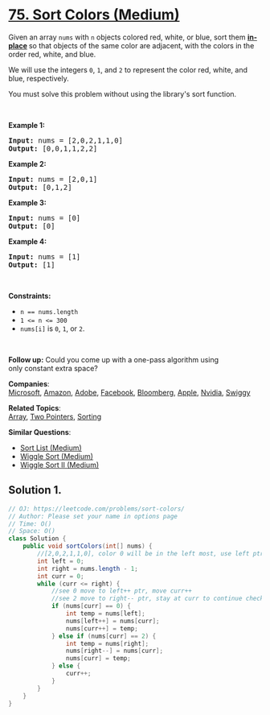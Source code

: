 # [75. Sort Colors (Medium)](https://leetcode.com/problems/sort-colors/)

<p>Given an array <code>nums</code> with <code>n</code> objects colored red, white, or blue, sort them <strong><a href="https://en.wikipedia.org/wiki/In-place_algorithm" target="_blank">in-place</a> </strong>so that objects of the same color are adjacent, with the colors in the order red, white, and blue.</p>

<p>We will use the integers <code>0</code>, <code>1</code>, and <code>2</code> to represent the color red, white, and blue, respectively.</p>

<p>You must solve this problem without using the library's sort function.</p>

<p>&nbsp;</p>
<p><strong>Example 1:</strong></p>
<pre><strong>Input:</strong> nums = [2,0,2,1,1,0]
<strong>Output:</strong> [0,0,1,1,2,2]
</pre><p><strong>Example 2:</strong></p>
<pre><strong>Input:</strong> nums = [2,0,1]
<strong>Output:</strong> [0,1,2]
</pre><p><strong>Example 3:</strong></p>
<pre><strong>Input:</strong> nums = [0]
<strong>Output:</strong> [0]
</pre><p><strong>Example 4:</strong></p>
<pre><strong>Input:</strong> nums = [1]
<strong>Output:</strong> [1]
</pre>
<p>&nbsp;</p>
<p><strong>Constraints:</strong></p>

<ul>
	<li><code>n == nums.length</code></li>
	<li><code>1 &lt;= n &lt;= 300</code></li>
	<li><code>nums[i]</code> is <code>0</code>, <code>1</code>, or <code>2</code>.</li>
</ul>

<p>&nbsp;</p>
<p><strong>Follow up:</strong>&nbsp;Could you come up with a one-pass algorithm using only&nbsp;constant extra space?</p>

**Companies**:  
[Microsoft](https://leetcode.com/company/microsoft), [Amazon](https://leetcode.com/company/amazon), [Adobe](https://leetcode.com/company/adobe), [Facebook](https://leetcode.com/company/facebook), [Bloomberg](https://leetcode.com/company/bloomberg), [Apple](https://leetcode.com/company/apple), [Nvidia](https://leetcode.com/company/nvidia), [Swiggy](https://leetcode.com/company/swiggy)

**Related Topics**:  
[Array](https://leetcode.com/tag/array/), [Two Pointers](https://leetcode.com/tag/two-pointers/), [Sorting](https://leetcode.com/tag/sorting/)

**Similar Questions**:

- [Sort List (Medium)](https://leetcode.com/problems/sort-list/)
- [Wiggle Sort (Medium)](https://leetcode.com/problems/wiggle-sort/)
- [Wiggle Sort II (Medium)](https://leetcode.com/problems/wiggle-sort-ii/)

## Solution 1.

```java
// OJ: https://leetcode.com/problems/sort-colors/
// Author: Please set your name in options page
// Time: O()
// Space: O()
class Solution {
    public void sortColors(int[] nums) {
        //[2,0,2,1,1,0], color 0 will be in the left most, use left ptr, color 2 in the right most, use right ptr
        int left = 0;
        int right = nums.length - 1;
        int curr = 0;
        while (curr <= right) {
            //see 0 move to left++ ptr, move curr++
            //see 2 move to right-- ptr, stay at curr to continue checking
            if (nums[curr] == 0) {
                int temp = nums[left];
                nums[left++] = nums[curr];
                nums[curr++] = temp;
            } else if (nums[curr] == 2) {
                int temp = nums[right];
                nums[right--] = nums[curr];
                nums[curr] = temp;
            } else {
                curr++;
            }
        }
    }
}

```

